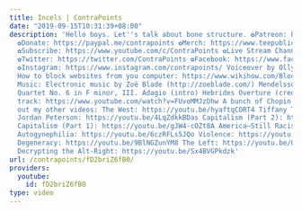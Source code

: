 ```yaml
---
title: Incels | ContraPoints
date: "2019-09-15T10:31:39+08:00"
description: 'Hello boys. Let''s talk about bone structure. ✿Patreon: https://www.patreon.com/contrapoints
  ✿Donate: https://paypal.me/contrapoints ✿Merch: https://www.teepublic.com/stores/contrapoints?ref_id=5379&ref_type=aff
  ✿Subscribe: https://www.youtube.com/c/ContraPoints ✿Live Stream Channel: https://www.youtube.com/c/ContraPointsLive
  ✿Twitter: https://twitter.com/ContraPoints ✿Facebook: https://www.facebook.com/ContraPoints/
  ✿Instagram: https://www.instagram.com/contrapoints/ Voiceover by Olly Thorn: https://www.youtube.com/channel/UC2PA-AKmVpU6NKCGtZq_rKQ
  How to block websites from you computer: https://www.wikihow.com/Block-a-Website-on-Your-Computer
  Music: Electronic music by Zoë Blade (http://zoeblade.com/) Mendelssohn: String
  Quartet No. 6 in F minor, III. Adagio (intro) Hebrides Overture (credits) Title
  track: https://www.youtube.com/watch?v=FUvoMMJzDhw A bunch of Chopin waltzes Check
  out my other videos: The West: https://youtu.be/hyaftqCORT4 Tiffany Tumbles: https://youtu.be/j1dJ8whOM8E
  Jordan Peterson: https://youtu.be/4LqZdkkBDas Capitalism (Part 2): https://youtu.be/AR7ryg1w_IQ
  Capitalism (Part 1): https://youtu.be/gJW4-cOZt8A America—Still Racist: https://youtu.be/GWwiUIVpmNY
  Autogynephilia: https://youtu.be/6czRFLs5JQo Violence: https://youtu.be/lmsoVFCUN3Q
  Degeneracy: https://youtu.be/9BlNGZunYM8 The Left: https://youtu.be/QuN6GfUix7c
  Decrypting the Alt-Right: https://youtu.be/Sx4BVGPkdzk'
url: /contrapoints/fD2briZ6fB0/
providers:
  youtube:
    id: fD2briZ6fB0
type: video
---
```

